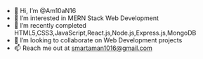 - 👋 Hi, I’m @Am10aN16
- 👀 I’m interested in MERN Stack Web Development 
- 🌱 I’m recently completed HTML5,CSS3,JavaScript,React.js,Node.js,Express.js,MongoDB 
- 💞️ I’m looking to collaborate on Web Development projects 
- 📫 Reach me out at smartaman1016@gmail.com 

<!---
Am10aN16/Am10aN16 is a ✨ special ✨ repository because its `README.md` (this file) appears on your GitHub profile.
You can click the Preview link to take a look at your changes.
--->
